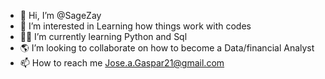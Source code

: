 - 👋 Hi, I’m @SageZay
- 👀 I’m interested in Learning how things work with codes 
- 🌱🧠 I’m currently learning Python and Sql
- 🌎 I’m looking to collaborate on how to become a Data/financial Analyst 
- 📫 How to reach me Jose.a.Gaspar21@gmail.com

<!---
SageZay/SageZay is a ✨ special ✨ repository because its `README.md` (this file) appears on your GitHub profile.
You can click the Preview link to take a look at your changes.
--->

